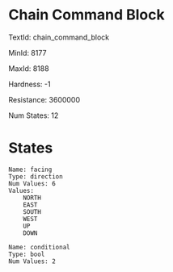 # Chain Command Block

TextId: chain_command_block

MinId: 8177

MaxId: 8188

Hardness: -1

Resistance: 3600000


Num States: 12

# States
```
Name: facing
Type: direction
Num Values: 6
Values:
    NORTH
    EAST
    SOUTH
    WEST
    UP
    DOWN

Name: conditional
Type: bool
Num Values: 2
```